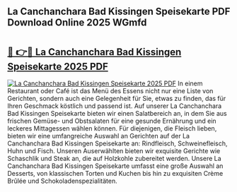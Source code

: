 ## La Canchanchara Bad Kissingen Speisekarte PDF Download Online 2025 WGmfd

# <h2><a href="http://gcc5u5.nevu.top/?p=La+Canchanchara+Bad+Kissingen+Speisekarte">🔗 👉🔴 La Canchanchara Bad Kissingen Speisekarte 2025 PDF</a></h2>

[![La Canchanchara Bad Kissingen Speisekarte 2025 PDF](https://i.imgur.com/dBaPXMq.png)](http://gcc5u5.nevu.top/?p=La+Canchanchara+Bad+Kissingen+Speisekarte)
In einem Restaurant oder Café ist das Menü des Essens nicht nur eine Liste von Gerichten, sondern auch eine Gelegenheit für Sie, etwas zu finden, das für Ihren Geschmack köstlich und passend ist. Auf unserer La Canchanchara Bad Kissingen Speisekarte bieten wir einen Salatbereich an, in dem Sie aus frischen Gemüse- und Obstsalaten für eine gesunde Ernährung und ein leckeres Mittagessen wählen können. Für diejenigen, die Fleisch lieben, bieten wir eine umfangreiche Auswahl an Gerichten auf der La Canchanchara Bad Kissingen Speisekarte an: Rindfleisch, Schweinefleisch, Huhn und Fisch. Unseren Auserwählten bieten wir exquisite Gerichte wie Schaschlik und Steak an, die auf Holzkohle zubereitet werden. Unsere La Canchanchara Bad Kissingen Speisekarte umfasst eine große Auswahl an Desserts, von klassischen Torten und Kuchen bis hin zu exquisiten Crème Brûlée und Schokoladenspezialitäten.
